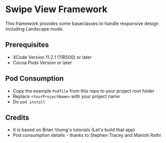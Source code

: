 # Swipe View Framework

This framework provides some baseclasses to handle responsive design including Landscape mode. 

## Prerequisites

- XCode Version 11.2.1 (11B500) or later
- Cocoa Pods Version or later

## Pod Consumption

- Copy the example `Podfile` from this repo to your project root folder
- Replace `<YourProjectName>` with your project name
- Do `pod install`


## Credits

- It is based on Brian Voong's tutorials (Let's build that app)
- Pod consumption details - thanks to Stephen Tracey and Manish Rathi